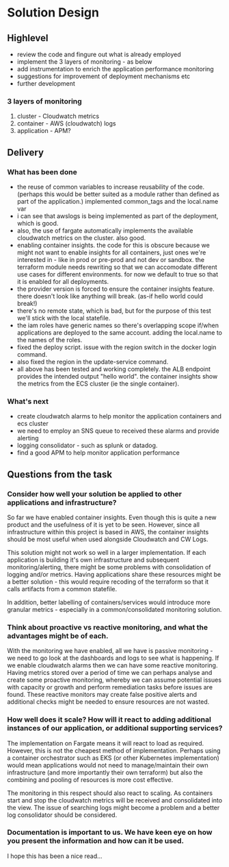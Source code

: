 # Solution Design

## Highlevel

- review the code and fingure out what is already employed
- implement the 3 layers of monitoring - as below
- add instrumentation to enrich the application performance monitoring
- suggestions for improvement of deployment mechanisms etc
- further development

### 3 layers of monitoring

1. cluster - Cloudwatch metrics
1. container - AWS (cloudwatch) logs
1. application - APM?

## Delivery

### What has been done

- the reuse of common variables to increase reusability of the code. (perhaps this would be better suited as a module rather than defined as part of the application.) implemented common_tags and the local.name var
- i can see that awslogs is being implemented as part of the deployment, which is good.
- also, the use of fargate automatically implements the available cloudwatch metrics on the cluster. also good.
- enabling container insights. the code for this is obscure because we might not want to enable insights for all containers, just ones we're interested in - like in prod or pre-prod and not dev or sandbox. the terraform module needs rewriting so that we can accomodate different use cases for different environments. for now we default to true so that it is enabled for all deployments.
- the provider version is forced to ensure the container insights feature. there doesn't look like anything will break. (as-if hello world could break!)
- there's no remote state, which is bad, but for the purpose of this test we'll stick with the local statefile.
- the iam roles have generic names so there's overlapping scope if/when applications are deployed to the same account. adding the local.name to the names of the roles.
- fixed the deploy script. issue with the region switch in the docker login command.
- also fixed the region in the update-service command.
- all above has been tested and working completely. the ALB endpoint provides the intended output "hello world". the container insights show the metrics from the ECS cluster (ie the single container).

### What's next

- create cloudwatch alarms to help monitor the application containers and ecs cluster
- we need to employ an SNS queue to received these alarms and provide alerting
- logging consolidator - such as splunk or datadog.
- find a good APM to help monitor application performance

## Questions from the task

### Consider how well your solution be applied to other applications and infrastructure?

So far we have enabled container insights. Even though this is quite a new product and the usefulness of it is yet to be seen. However, since all infrastructure within this project is based in AWS, the container insights should be most useful when used alongside Cloudwatch and CW Logs.

This solution might not work so well in a larger implementation. If each application is building it's own infrastructure and subsequent monitoring/alerting, there might be some problems with consolidation of logging and/or metrics. Having applications share these resources might be a better solution - this would require recoding of the terraform so that it calls artifacts from a common statefile.

In addition, better labelling of containers/services would introduce more granular metrics - especially in a common/consolidated monitoring solution.

### Think about proactive vs reactive monitoring, and what the advantages might be of each.

With the monitoring we have enabled, all we have is passive monitoring - we need to go look at the dashboards and logs to see what is happening. If we enable cloudwatch alarms then we can have some reactive monitoring. Having metrics stored over a period of time we can perhaps analyse and create some proactive monitoring, whereby we can assume potential issues with capacity or growth and perform remediation tasks before issues are found. These reactive monitors may create false positive alerts and additional checks might be needed to ensure resources are not wasted.

### How well does it scale? How will it react to adding additional instances of our application, or additional supporting services?

The implementation on Fargate means it will react to load as required. However, this is not the cheapest method of implementation. Perhaps using a container orchestrator such as EKS (or other Kubernetes implementation) would mean applications would not need to manage/maintain their own infrastructure (and more importantly their own terraform) but also the combining and pooling of resources is more cost effective.

The monitoring in this respect should also react to scaling. As containers start and stop the cloudwatch metrics will be received and consolidated into the view. The issue of searching logs might become a problem and a better log consolidator should be considered.

### Documentation is important to us. We have keen eye on how you present the information and how can it be used.

I hope this has been a nice read...
